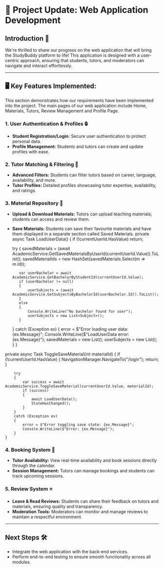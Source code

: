 # 🌟 Project Update: Web Application Development

## Introduction 🎉
We're thrilled to share our progress on the web application that will bring the StudyBuddy platform to life! This application is designed with a user-centric approach, ensuring that students, tutors, and moderators can navigate and interact effortlessly.

---

## 🖥️ Key Features Implemented:
This section demonstrates how our requirements have been implemented into the project. The main pages of our web application include Home, Materials, Tutors, Review Management and Profile Page. 

### 1. **User Authentication & Profiles 🔒**
   - **Student Registration/Login:** Secure user authentication to protect personal data.  
   - **Profile Management:** Students and tutors can create and update profiles with ease.

### 2. **Tutor Matching & Filtering 🤝**
   - **Advanced Filters:** Students can filter tutors based on career, language, availability, and more.  
   - **Tutor Profiles:** Detailed profiles showcasing tutor expertise, availability, and ratings.

### 3. **Material Repository 📂**
   - **Upload & Download Materials:** Tutors can upload teaching materials; students can access and review them.
   - **Save Materials:** Students can save their favourite materials and have them displayed in a separate section called Saved Materials.
         private async Task LoadUserData()
    {
        if (!currentUserId.HasValue) return;

        try
        {
            savedMaterials = (await AcademicService.GetSavedMaterialsByUserId(currentUserId.Value)).ToList();
            savedMaterialIds = new HashSet<int>(savedMaterials.Select(m => m.Id));

            var userBachelor = await AcademicService.GetBachelorByStudentId(currentUserId.Value);
            if (userBachelor != null)
            {
                userSubjects = (await AcademicService.GetSubjectsByBachelorId(userBachelor.Id)).ToList();
            }
            else
            {
                Console.WriteLine("No bachelor found for user");
                userSubjects = new List<Subject>();
            }
        }
        catch (Exception ex)
        {
            error = $"Error loading user data: {ex.Message}";
            Console.WriteLine($"LoadUserData error: {ex.Message}");
            savedMaterials = new List<TeachingMaterial>();
            userSubjects = new List<Subject>();
        }
    }

   private async Task ToggleSaveMaterial(int materialId)
    {
        if (!currentUserId.HasValue)
        {
            NavigationManager.NavigateTo("/login");
            return;
        }

        try
        {
            var success = await AcademicService.ToggleSaveMaterial(currentUserId.Value, materialId);
            if (success)
            {
                await LoadUserData();
                StateHasChanged();
            }
        }
        catch (Exception ex)
        {
            error = $"Error toggling save state: {ex.Message}";
            Console.WriteLine($"Error: {ex.Message}");
        }
    }


### 4. **Booking System 📅**
   - **Tutor Availability:** View real-time availability and book sessions directly through the calendar.  
   - **Session Management:** Tutors can manage bookings and students can track upcoming sessions.

### 5. **Review System ⭐**
   - **Leave & Read Reviews:** Students can share their feedback on tutors and materials, ensuring quality and transparency.  
   - **Moderation Tools:** Moderators can monitor and manage reviews to maintain a respectful environment.

---

## Next Steps 🛠️
- Integrate the web application with the back-end services.  
- Perform end-to-end testing to ensure smooth functionality across all modules. 

